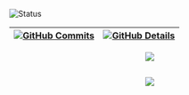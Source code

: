 


  ![Status]([./profile-3d-contrib/profile-night-rainbow.svg](https://github.com/isaac545454/isaac545454/blob/main/profile-3d-contrib/profile-night-rainbow.svg))
  

  
 | [![GitHub Commits](http://github-profile-summary-cards.vercel.app/api/cards/productive-time?username=joaopedrodeb&theme=dracula&utcOffset=-3)](https://github.com/vn7n24fzkq/github-profile-summary-cards) | [![GitHub Details](http://github-profile-summary-cards.vercel.app/api/cards/profile-details?username=joaopedrodeb&theme=dracula)](https://github.com/vn7n24fzkq/github-profile-summary-cards) |  
 | ----------- | ----------- |


 
  <div align="center" >
<a href="https://skillicons.dev"   >
  <img src="https://skillicons.dev/icons?i=git,vscode,javascript,typescript,css,html,react,next,tailwind,sass,nodejs,express,nest,vue,docker,figma,github,jest,materialui,linux,postman,styledcomponents,vercel,vite,bootstrap,mongodb,postgres,discord,linkedin,instagram" />
</a>
  <br />

  </div>

 
##
   <div align="center" >
     <img src="https://github-profile-trophy.vercel.app/?username=joaopedrodeb&row=1&column=6&theme=dracula&margin-w=15&margin-h=15"/>
  </div>
  
 






 
  
  

  




